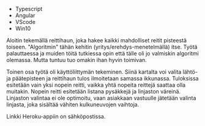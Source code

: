 - Typescript
- Angular
- VScode
- Win10

Aloitin tekemällä reittihaun, joka hakee kaikki mahdolliset reitit pisteestä toiseen. "Algoritmin" tähän kehitin (yritys/erehdys-menetelmällä)
itse. Työtä palauttaessa ja muiden töitä tutkiessa opin että tälle oli jo valmiskin algoritmi olemassa. Mutta tuntuu tuo omakin ihan hyvin toimivan.

Toinen osa työtä oli käyttöliittymän tekeminen. Siinä kartalta voi valita lähtö- ja päätepisteen ja reittihaun tulos ilmoitetaan samassa ikkunassa. 
Tuloksissa esitetään vain yksi nopein reitti, vaikka yhtä nopeita reittejä saattaa olla muitakin. Nopein reitti esitetään listana pysäkkejä ja linjaston väreinä. 
Linjaston valintaa ei ole optimoitu, vaan asiakkaan vastuulle jätetään valinta linjasta, joka sisältää vähiten kulkuneuvojen vaihtoja.

Linkki Heroku-appiin on sähköpostissa.
